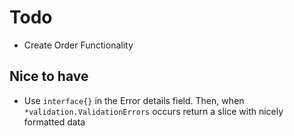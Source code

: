 # Todo

* Create Order Functionality

## Nice to have
* Use `interface{}` in the Error details field. Then, when `*validation.ValidationErrors` occurs return a slice with nicely formatted data